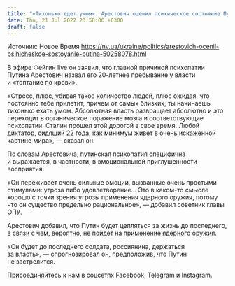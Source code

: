 ```yaml
---
title: "«Тихонько едет умом». Арестович оценил психическое состояние Путина"
date: Thu, 21 Jul 2022 23:58:00 +0300
draft: false
---
```

Источник: Новое Время https://nv.ua/ukraine/politics/arestovich-ocenil-psihicheskoe-sostoyanie-putina-50258078.html


 В эфире Фейгин live он заявил, что главной причиной психопатии Путина Арестович назвал его 20-летнее пребывание у власти и «топтание по крови».

«Стресс, плюс, убивая такое количество людей, плюс ожидая, что постоянно тебе прилетит, причем от самых близких, ты начинаешь тихонько ехать умом. Абсолютная власть развращает абсолютно и это переходит в органическое поражение мозга и соответствующие психопатии. Сталин прошел этой дорогой в свое время. Любой диктатор, сидящий 22 года, как минимум живет в очень искаженной картине мира», — сказал он.

По словам Арестовича, путинская психопатия специфична и выражается, в частности, в эмоциональной приглушенности восприятия.

«Он переживает очень сильные эмоции, вызванные очень простыми стимулами: угроза либо удовлетворение… Это в каком-то смысле хорошо с точки зрения угрозы применения ядерного оружия, потому что он существо предельно рациональное», — добавил советник главы ОПУ.

Арестович добавил, что Путин будет цепляться за жизнь до последнего, в связи с чем, вероятно, не пойдет на применение ядерного оружия.

«Он будет до последнего солдата, россиянина, держаться за власть», — спрогнозировал он, предположив, что Путин не застрелится.

Присоединяйтесь к нам в соцсетях Facebook, Telegram и Instagram.
